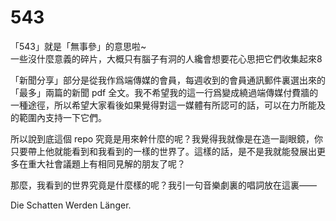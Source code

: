 # 543  
「543」就是「無事參」的意思啦~  
一些沒什麼意義的碎片，大概只有腦子有洞的人纔會想要花心思把它們收集起來8  
  
「新聞分享」部分是從我作爲端傳媒的會員，每週收到的會員通訊郵件裏選出來的「最多」兩篇的新聞 pdf 全文。我不希望我的這一行爲變成繞過端傳媒付費牆的一種途徑，所以希望大家看後如果覺得對這一媒體有所認可的話，可以在力所能及的範圍內支持一下它們。  
  
所以說到底這個 repo 究竟是用來幹什麼的呢？我覺得我就像是在造一副眼鏡，你只要帶上他就能看到和我看到的一樣的世界了。這樣的話，是不是我就能發展出更多在重大社會議題上有相同見解的朋友了呢？  
  
那麼，我看到的世界究竟是什麼樣的呢？我引一句音樂劇裏的唱詞放在這裏——  
  
Die Schatten Werden Länger.  
